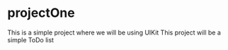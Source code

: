 # projectOne
 This is a simple project where we will be using UIKit
This project will be a simple ToDo list 
